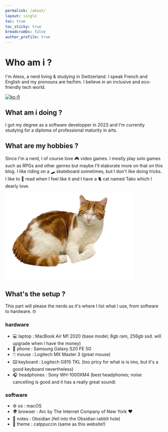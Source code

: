 ```yaml
---
permalink: /about/
layout: single
toc: true
toc_sticky: true
breadcrumbs: false
author_profile: true
---
```


# Who am i ?
I'm Aless, a nerd living & studying in Switzerland.
I speak French and English and my pronouns are he/him.
I believe in an inclusive and eco-friendly tech world.

[![ko-fi](https://ko-fi.com/img/githubbutton_sm.svg)](https://ko-fi.com/U6U05DMSP)

## What am i doing ?
I got my degree as a software developper in 2023 and I'm currently studying for a diploma of professional maturity in arts.

## What are my hobbies ?
Since I'm a nerd, I of course love 🎮 video games. I mostly play solo games such as RPGs and other genres but maybe I'll elaborate more on that on this blog. I like riding on a 🛹 skateboard sometimes, but I don't like doing tricks. I like to 📖 read when I feel like it and I have a 🐈 cat named Tako which I dearly love.

![my cat Tako](../assets/images/photos/goofycat.png)


## What's the setup ?
This part will please the nerds as it's where I list what I use, from software to hardware. 🤓

### hardware
- 💻 laptop : MacBook Air M1 2020 (base model; 8gb ram, 256gb ssd. will upgrade when I have the money)
-  📱 phone : Samsung Galaxy S20 FE 5G
- 🖱️ mouse : Logitech MX Master 3 (great mouse)
- ⌨️ keyboard : Logitech G915 TKL (too pricy for what is is imo, but it's a good keyboard nevertheless)
- 🎧 headphones : Sony WH-1000XM4 (best headphones; noise cancelling is good and it has a really great sound) 

### software
- ⚙️ os : macOS
- 🌍 browser : Arc by The Internet Company of New York ❤️
- 📝 notes : Obsidian (fell into the Obsidian rabbit hole)
- 🎨 theme : catppuccin (same as this website!)